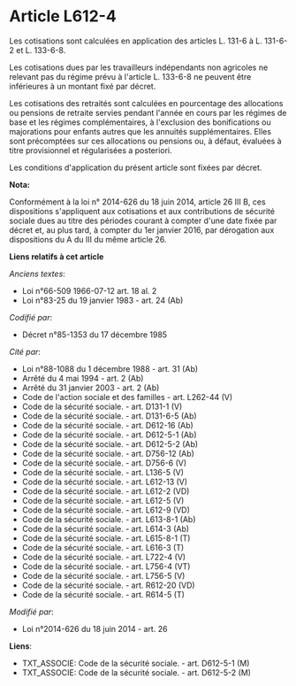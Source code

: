 # Article L612-4

Les cotisations sont calculées en application des articles L. 131-6 à L. 131-6-2 et L. 133-6-8. 

Les cotisations dues par les travailleurs indépendants non agricoles ne relevant pas du régime prévu à l'article L. 133-6-8
ne peuvent être inférieures à un montant fixé par décret.

Les cotisations des retraités sont calculées en pourcentage des allocations ou pensions de retraite servies pendant l'année
en cours par les régimes de base et les régimes complémentaires, à l'exclusion des bonifications ou majorations pour enfants
autres que les annuités supplémentaires. Elles sont précomptées sur ces allocations ou pensions ou, à défaut, évaluées à
titre provisionnel et régularisées a posteriori. 

Les conditions d'application du présent article sont fixées par décret.

**Nota:**

Conformément à la loi n° 2014-626 du 18 juin 2014, article 26 III B, ces dispositions s'appliquent aux cotisations et aux
contributions de sécurité sociale dues au titre des périodes courant à compter d'une date fixée par décret et, au plus tard,
à compter du 1er janvier 2016, par dérogation aux dispositions du A du III du même article 26.

**Liens relatifs à cet article**

_Anciens textes_:

  - Loi n°66-509 1966-07-12 art. 18 al. 2
  - Loi n°83-25 du 19 janvier 1983 - art. 24 (Ab)

_Codifié par_:

  - Décret n°85-1353 du 17 décembre 1985

_Cité par_:

  - Loi n°88-1088 du 1 décembre 1988 - art. 31 (Ab)
  - Arrêté du 4 mai 1994 - art. 2 (Ab)
  - Arrêté du 31 janvier 2003 - art. 2 (Ab)
  - Code de l'action sociale et des familles - art. L262-44 (V)
  - Code de la sécurité sociale. - art. D131-1 (V)
  - Code de la sécurité sociale. - art. D131-6-5 (Ab)
  - Code de la sécurité sociale. - art. D612-16 (Ab)
  - Code de la sécurité sociale. - art. D612-5-1 (Ab)
  - Code de la sécurité sociale. - art. D612-5-2 (Ab)
  - Code de la sécurité sociale. - art. D756-12 (Ab)
  - Code de la sécurité sociale. - art. D756-6 (V)
  - Code de la sécurité sociale. - art. L136-5 (V)
  - Code de la sécurité sociale. - art. L612-13 (V)
  - Code de la sécurité sociale. - art. L612-2 (VD)
  - Code de la sécurité sociale. - art. L612-5 (V)
  - Code de la sécurité sociale. - art. L612-9 (VD)
  - Code de la sécurité sociale. - art. L613-8-1 (Ab)
  - Code de la sécurité sociale. - art. L614-3 (Ab)
  - Code de la sécurité sociale. - art. L615-8-1 (T)
  - Code de la sécurité sociale. - art. L616-3 (T)
  - Code de la sécurité sociale. - art. L722-4 (V)
  - Code de la sécurité sociale. - art. L756-4 (VT)
  - Code de la sécurité sociale. - art. L756-5 (V)
  - Code de la sécurité sociale. - art. R612-20 (VD)
  - Code de la sécurité sociale. - art. R614-5 (T)

_Modifié par_:

  - Loi n°2014-626 du 18 juin 2014 - art. 26

**Liens**:

  - TXT_ASSOCIE: Code de la sécurité sociale. - art. D612-5-1 (M)
  - TXT_ASSOCIE: Code de la sécurité sociale. - art. D612-5-2 (M)
